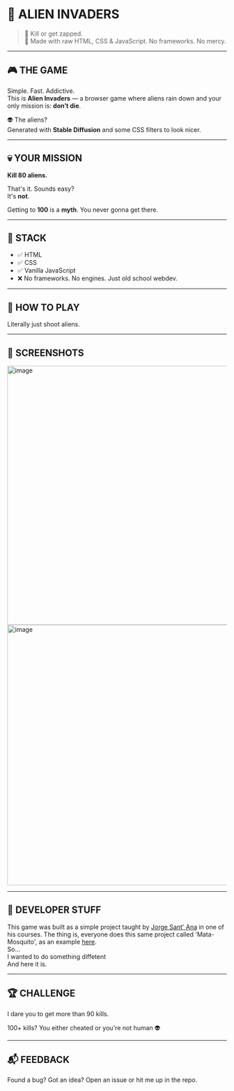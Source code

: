 # 👾 ALIEN INVADERS

> 🔫 Kill or get zapped.  
> 🧠 Made with raw HTML, CSS & JavaScript. No frameworks. No mercy.

---

## 🎮 THE GAME

Simple. Fast. Addictive.  
This is **Alien Invaders** — a browser game where aliens rain down and your only mission is: **don’t die**.

👽 The aliens?  
Generated with **Stable Diffusion** and some CSS filters to look nicer.

---

## 💀 YOUR MISSION

**Kill 80 aliens.**

That's it. Sounds easy?  
It's **not**.

Getting to **100** is a **myth**. You never gonna get there.

---

## 🧪 STACK

- ✅ HTML
- ✅ CSS
- ✅ Vanilla JavaScript
- ❌ No frameworks. No engines. Just old school webdev.

---

## 🚀 HOW TO PLAY

Literally just shoot aliens.

---
  
## 📸 SCREENSHOTS
<img width="893" height="593" alt="image" src="https://github.com/user-attachments/assets/55f4877e-f056-46aa-add6-0a65f45733b7" />
<img width="894" height="596" alt="image" src="https://github.com/user-attachments/assets/0f9378cb-e3d6-4b97-af43-5fcbe69195b3" />


---

## 🧠 DEVELOPER STUFF
This game was built as a simple project taught by <a href="https://www.linkedin.com/in/jorgesantanabr/" target="_blank">Jorge Sant' Ana</a> in one of his courses.
The thing is, everyone does this same project called 'Mata-Mosquito', as an example <a href="https://github.com/Riqueli/Game-Mata-Mosquito-" target="_blank">here</a>.  
So...  
I wanted to do something diffetent  
And here it is.

---

## 🏆 CHALLENGE
I dare you to get more than 90 kills.  

100+ kills?
You either cheated or you're not human 👽

---

## 📬 FEEDBACK
Found a bug? Got an idea?
Open an issue or hit me up in the repo.
